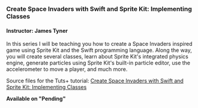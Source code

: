 ### Create Space Invaders with Swift and Sprite Kit: Implementing Classes
#### Instructor: James Tyner

In this series I will be teaching you how to create a Space Invaders inspired game using Sprite Kit and the Swift programming language. Along the way, you will create several classes, learn about Sprite Kit's integrated physics engine, generate particles using Sprite Kit's built-in particle editor, use the accelerometer to move a player, and much more.

Source files for the Tuts+ tutorial: [Create Space Invaders with Swift and Sprite Kit: Implementing Classes
](http://code.tutsplus.com/tutorials/create-space-invaders-with-swift-and-sprite-kit-implementing-classes--cms-23355)

**Available on "Pending"**